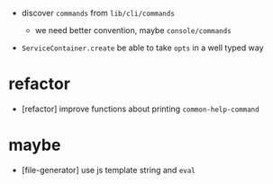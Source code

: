 - discover `commands` from `lib/cli/commands`

  - we need better convention, maybe `console/commands`

- `ServiceContainer.create` be able to take `opts` in a well typed way

# refactor

- [refactor] improve functions about printing `common-help-command`

# maybe

- [file-generator] use js template string and `eval`
